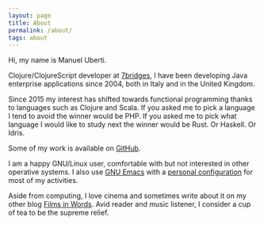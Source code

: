 ```yaml
---
layout: page
title: About
permalink: /about/
tags: about
---
```


Hi, my name is Manuel Uberti.

Clojure/ClojureScript developer at [7bridges](https://7bridges.eu/), I have been
developing Java enterprise applications since 2004, both in Italy and in the
United Kingdom.

Since 2015 my interest has shifted towards functional programming thanks to
languages such as Clojure and Scala. If you asked me to pick a language I tend
to avoid the winner would be PHP. If you asked me to pick what language I would
like to study next the winner would be Rust. Or Haskell. Or Idris.

Some of my work is available on [GitHub](https://github.com/manuel-uberti).

I am a happy GNU/Linux user, comfortable with but not interested in other
operative systems. I also use [GNU Emacs](https://www.gnu.org/software/emacs/)
with a [personal configuration](https://github.com/manuel-uberti/.emacs.d) for
most of my activities.

Aside from computing, I love cinema and sometimes write about it on my other
blog [Films in Words](https://filmsinwords.wordpress.com/). Avid reader and
music listener, I consider a cup of tea to be the supreme relief.
